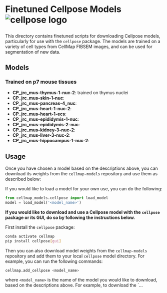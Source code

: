 <!-- FILEPATH: /Users/rhoadesj/Repos/cellmap-models/src/cellmap_models/pytorch/cellpose/README.md -->
<h1 style="height: 56pt;">Finetuned Cellpose Models<img src="https://www.cellpose.org/static/images/cellpose_transparent.png" alt="cellpose logo"></h1>

This directory contains finetuned scripts for downloading Cellpose models, particularly for use with the `cellpose` package. The models are trained on a variety of cell types from CellMap FIBSEM images, and can be used for segmentation of new data.

## Models

### Trained on p7 mouse tissues
- __CP_jrc_mus-thymus-1-nuc-2__: trained on thymus nuclei
- __CP_jrc_mus-skin-1-nuc__:
- __CP_jrc_mus-pancreas-4_nuc__:
- __CP_jrc_mus-heart-1-nuc-2__:
- __CP_jrc_mus-heart-1-ecs__:
- __CP_jrc_mus-epididymis-1-nuc__:
- __CP_jrc_mus-epididymis-2-nuc__:
- __CP_jrc_mus-kidney-3-nuc-2__:
- __CP_jrc_mus-liver-3-nuc-2__:
- __CP_jrc_mus-hippocampus-1-nuc-2__:

## Usage

Once you have chosen a model based on the descriptions above, you can download its weights from the `cellmap-models` repository and use them as described below:

If you would like to load a model for your own use, you can do the following:

```python
from cellmap_models.cellpose import load_model
model = load_model('<model_name>')
```

__If you would like to download and use a Cellpose model with the `cellpose` package or its GUI, do so by following the instructions below.__

First install the `cellpose` package:

```bash
conda activate cellmap
pip install cellpose[gui]
```

Then you can also download model weights from the `cellmap-models` repository and add them to your local `cellpose` model directory. For example, you can run the following commands:

```bash
cellmap.add_cellpose <model_name>
```

where `<model_name>` is the name of the model you would like to download, based on the descriptions above. For example, to download the `...
